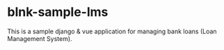 # blnk-sample-lms
This is a sample django &amp; vue application for managing bank loans (Loan Management System).

